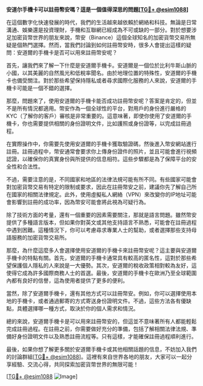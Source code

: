 **安道尔手機卡可以註冊幣安嗎？這是一個值得深思的問題[[TG💪+ @esim1088](https://t.me/s/esim1088)]**

在這個數字化快速發展的時代，我們的生活越來越依賴於網絡和科技。無論是日常溝通、娛樂還是投資理財，手機和互聯網已經成為不可或缺的一部分。對於想要涉足加密貨幣世界的朋友來說，幣安（Binance）這個全球知名的加密貨幣交易所無疑是個熱門選擇。然而，當我們討論到如何註冊幣安時，很多人會提出這樣的疑問：安道爾的手機卡是否可以用來註冊幣安呢？

首先，讓我們來了解一下什麼是安道爾手機卡。安道爾是一個位於比利牛斯山脈的小國，以其美麗的自然風光和低稅率聞名。由於地理位置的特殊性，安道爾的手機卡也備受關注。對於那些希望保持隱私或者尋求國際化服務的人來說，安道爾的手機卡可能是一個不錯的選擇。

那麼，問題來了，使用安道爾的手機卡能否成功註冊幣安呢？答案是肯定的，但並不是所有情況都適用。幣安作為一個全球性的平台，對用戶的身份進行嚴格的KYC（了解你的客戶）審核是非常重要的。這意味著，即使你使用了安道爾的手機卡，你也需要提供相關的身份證明文件，比如護照或身份證等，以完成註冊過程。

在實際操作中，你需要先使用安道爾的手機卡獲取驗證碼，然後進入幣安網站進行註冊。註冊過程中，幣安通常會要求你上傳身份證件的照片，並且可能會進行視頻認證，以確保你的真實身份與所提供的信息相符。這些步驟都是為了保障平台的安全性和合法性。

不過，需要注意的是，不同國家和地區的法律法規可能有所不同。有些國家可能會對加密貨幣交易有特定的限制或要求，因此在註冊幣安之前，建議你先了解自己所在國家的相關法律規定。此外，使用虛擬私人網絡（VPN）來改變你的IP地址可能會影響到註冊的成功率，因為幣安可能會將此視為可疑行為。

除了技術方面的考量，還有一個重要的因素需要關注，那就是語言問題。雖然幣安提供了多種語言版本，但如果你對英文或其他支持語言不熟悉，可能會在註冊過程中遇到困難。這種情況下，你可以考慮尋求專業人士的幫助，或者選擇那些支持母語服務的加密貨幣交易所。

那麼，為什麼這麼多人會選擇使用安道爾的手機卡來註冊幣安呢？這主要與安道爾手機卡的特點有關。首先，安道爾的手機卡通常具有較高的匿名性，這對於那些希望保護個人隱私的人來說是一大優勢。其次，安道爾的稅收政策相對較為友好，這使得它成為許多國際商務人士的首選。最後，安道爾的手機卡在歐洲乃至全球範圍內都有良好的信譽，這為使用者提供了更多的便利。

當然，除了安道爾手機卡，還有其他方式可以註冊幣安。例如，你可以選擇使用本地的手機卡，或者通過郵寄的方式寄送身份證明文件。不過，這些方法各有優缺點，具體選擇哪一種方式，取決於你的個人需求和情況。

總的來說，安道爾手機卡是可以用來註冊幣安的，但這並不意味著所有人都能輕鬆完成註冊過程。在註冊之前，你需要做好充分的準備，包括了解相關法律法規、準備好身份證明文件以及熟悉註冊流程等。只有這樣，才能確保註冊過程順利進行。

最後，如果你想了解更多關於安道爾手機卡或其他相關話題的信息，不妨加入我們的討論群組[[TG💪+ @esim1088](https://t.me/s/esim1088)]。這裡有來自世界各地的朋友，大家可以一起分享經驗、交流心得，共同探索加密貨幣世界的無限可能！

[[TG💪+ @esim1088](https://t.me/s/esim1088) ![Image](https://i.postimg.cc/4NQfJmqS/Snipaste-2025-05-13-00-14-12.png)]